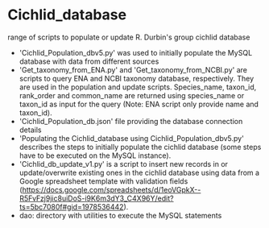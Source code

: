 # Cichlid_database
range of scripts to populate or update R. Durbin's group cichlid database
- 'Cichlid_Population_dbv5.py' was used to initially populate the MySQL database with data from different sources
- 'Get_taxonomy_from_ENA.py' and 'Get_taxonomy_from_NCBI.py' are scripts to query ENA and NCBI taxonomy database, respectively. They are used in the population and update scripts. Species_name, taxon_id, rank_order and common_name are returned using species_name or taxon_id as input for the query (Note: ENA script only provide name and taxon_id).
- 'Cichlid_Population_db.json' file providing the database connection details
- 'Populating the Cichlid_database using Cichlid_Population_dbv5.py' describes the steps to initially populate the cichlid database (some steps have to be executed on the MySQL instance).
- 'Cichlid_db_update_v1.py' is a script to insert new records in or update/overwrite existing ones in the cichlid database using data from a Google spreadsheet template with validation fields (https://docs.google.com/spreadsheets/d/1eoVGpkX--R5FvFzj9jic8uiDoS-i9K6m3dY3_C4X96Y/edit?ts=5bc7080f#gid=1978536442).
- dao: directory with utilities to execute the MySQL statements
